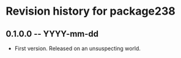 # Revision history for package238

## 0.1.0.0 -- YYYY-mm-dd

* First version. Released on an unsuspecting world.
